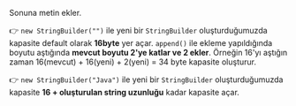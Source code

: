 Sonuna metin ekler. 

👉​ `new StringBuilder("")` ile yeni bir `StringBuilder` oluşturduğumuzda kapasite default olarak **16byte** yer açar. `append()` ile ekleme yapıldığında boyutu aştığında **mevcut boyutu 2'ye katlar ve 2 ekler**. Örneğin 16'yı aştığın zaman 16(mevcut) + 16(yeni) + 2(yeni) = 34 byte kapasite oluşturur.

👉​ `new StringBuilder("Java")` ile yeni bir `StringBuilder` oluşturduğumuzda kapasite **16 + oluşturulan string uzunluğu** kadar kapasite açar.